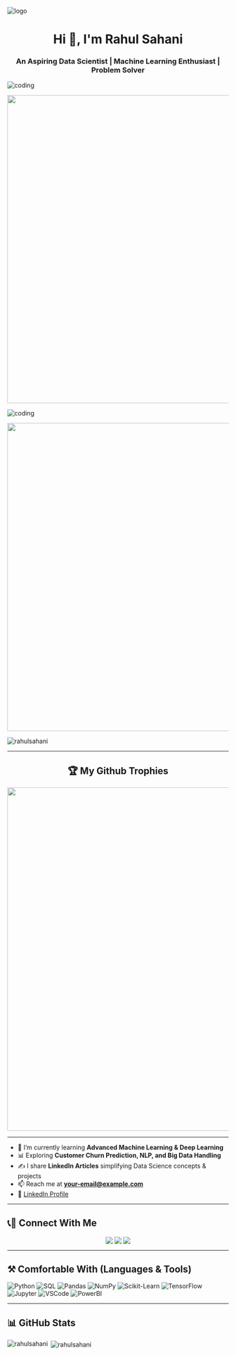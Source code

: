 ![logo](https://user-images.githubusercontent.com/74038190/240304586-d48893bd-0757-481c-8d7e-ba3e163feae7.png)
<h1 align="center">Hi 👋, I'm Rahul Sahani</h1>
<h3 align="center">An Aspiring Data Scientist | Machine Learning Enthusiast | Problem Solver</h3>

<img align="center" alt="coding" src="https://user-images.githubusercontent.com/74038190/212284100-561aa473-3905-4a80-b561-0d28506553ee.gif">

<p align="center">            
     <a href="#"><img src="https://img.etimg.com/thumb/msid-84146083,width-1015,height-761,imgsize-638053,resizemode-8,quality-100/prime/technology-and-startups/booting-up-developer-economy-how-tech-startups-are-helping-coders-build-and-test-software-faster.jpg"  width="700px"></img></a>
</p>



<img align="center" alt="coding" src="https://user-images.githubusercontent.com/74038190/212284100-561aa473-3905-4a80-b561-0d28506553ee.gif">

<p align="center">            
     <a href="#"><img src="https://media.licdn.com/dms/image/D4D12AQF7fE6EowZbVQ/article-cover_image-shrink_720_1280/0/1682504812358?e=2147483647&v=beta&t=9Xb1pD34wbx4s_3b3f8fXAjgD8WcM0AA6y8GLoYhPpI" width="700px"></img></a>
</p>

<p align="left"> <img src="https://komarev.com/ghpvc/?username=rahulsahani&label=Profile%20views&color=0e75b6&style=flat" alt="rahulsahani" /> </p>

---

<h2 align="center">🏆 My Github Trophies</h2>
<p align="center">
<img src="https://github-profile-trophy.vercel.app/?username=rahulsahani&theme=juicyfresh&&title=Stars,Followers,Commit,PR,Repo,Issues&no-frame=true" width="780px"  />
</p>

---

- 🌱 I’m currently learning **Advanced Machine Learning & Deep Learning**
- 📊 Exploring **Customer Churn Prediction, NLP, and Big Data Handling**
- ✍️ I share **LinkedIn Articles** simplifying Data Science concepts & projects
- 📫 Reach me at **your-email@example.com**
- 🔗 [LinkedIn Profile](https://www.linkedin.com/in/rahul-sahani/)

---

## 📞📝 Connect With Me
<p align="center">
     <a href="https://www.linkedin.com/in/rahul-sahani/" target="blank"><img align="center" src="https://img.shields.io/badge/LinkedIn-0077B5?style=for-the-badge&logo=linkedin&logoColor=white"></a>
     <a href="mailto:your-email@example.com" target="blank"><img align="center" src="https://img.shields.io/badge/Gmail-D14836?style=for-the-badge&logo=gmail&logoColor=white"></a>
     <a href="https://github.com/rahulsahani" target="blank"><img align="center" src="https://img.shields.io/badge/GitHub-100000?style=for-the-badge&logo=github&logoColor=white"></a>
</p>

---

## ⚒️ Comfortable With (Languages & Tools)
![Python](https://img.shields.io/badge/Python-3776AB.svg?style=for-the-badge&logo=python&logoColor=white)
![SQL](https://img.shields.io/badge/SQL-003B57?style=for-the-badge&logo=databricks&logoColor=white)
![Pandas](https://img.shields.io/badge/Pandas-150458?style=for-the-badge&logo=pandas&logoColor=white)
![NumPy](https://img.shields.io/badge/Numpy-013243?style=for-the-badge&logo=numpy&logoColor=white)
![Scikit-Learn](https://img.shields.io/badge/Scikit--Learn-F7931E?style=for-the-badge&logo=scikit-learn&logoColor=white)
![TensorFlow](https://img.shields.io/badge/TensorFlow-FF6F00.svg?style=for-the-badge&logo=tensorflow&logoColor=white)
![Jupyter](https://img.shields.io/badge/Jupyter-F37626.svg?style=for-the-badge&logo=Jupyter&logoColor=white)
![VSCode](https://img.shields.io/badge/VSCode-0078d7.svg?style=for-the-badge&logo=visual-studio-code&logoColor=white)
![PowerBI](https://img.shields.io/badge/PowerBI-F2C811.svg?style=for-the-badge&logo=powerbi&logoColor=black)

---

## 📊 GitHub Stats
<p><img align="left" src="https://github-readme-stats.vercel.app/api/top-langs?username=rahulsahani&show_icons=true&locale=en&layout=compact" alt="rahulsahani" /></p>

<p>&nbsp;<img align="center" src="https://github-readme-stats.vercel.app/api?username=rahulsahani&show_icons=true&locale=en" alt="rahulsahani" /></p>

  
